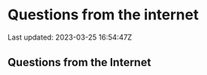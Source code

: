 # Questions from the internet

Last updated: 2023-03-25 16:54:47Z 


## Questions from the Internet




